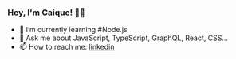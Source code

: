 ### Hey, I'm Caique! 👋🏻

<!-- - 🔭 I’m currently working on @betrybe -->
- 🌱 I’m currently learning #Node.js
- 💬 Ask me about JavaScript, TypeScript, GraphQL, React, CSS...
- 📫 How to reach me: [linkedin](https://www.linkedin.com/in/0xc41qu3/)

<!-- [![Caique github stats](https://github-readme-stats.vercel.app/api?username=0xc41qu3&hide_border=true&count_private=true&title_color=c9d1d9&custom_title=GitHub%20Stats&show_icons=true&text_color=c9d1d9&theme=dark)](https://github.com/0xc41qu3) -->
